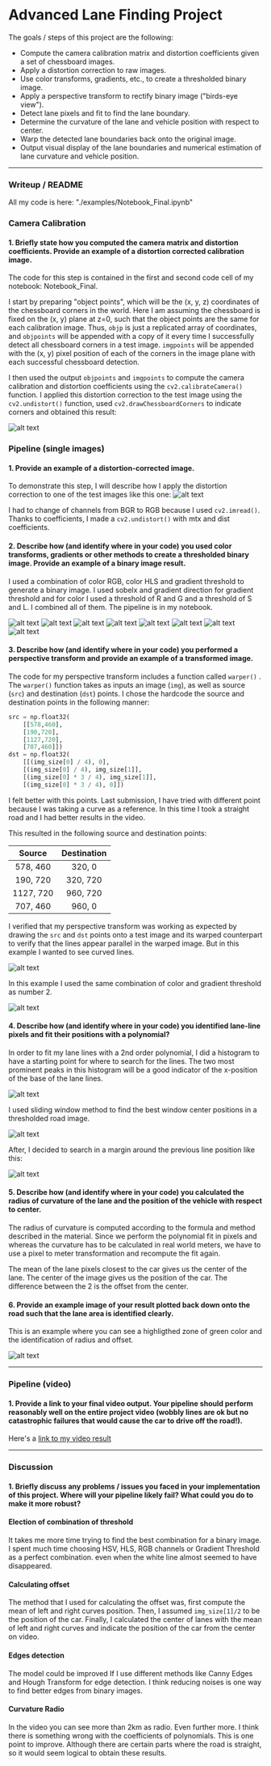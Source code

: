 
# Advanced Lane Finding Project

The goals / steps of this project are the following:

* Compute the camera calibration matrix and distortion coefficients given a set of chessboard images.
* Apply a distortion correction to raw images.
* Use color transforms, gradients, etc., to create a thresholded binary image.
* Apply a perspective transform to rectify binary image ("birds-eye view").
* Detect lane pixels and fit to find the lane boundary.
* Determine the curvature of the lane and vehicle position with respect to center.
* Warp the detected lane boundaries back onto the original image.
* Output visual display of the lane boundaries and numerical estimation of lane curvature and vehicle position.

[//]: # (Image References)

[image1]: ./output_images/img1.png 
[image2]: ./output_images/img2.png
[image3_1]: ./output_images/img3_1.png 
[image3_2]: ./output_images/img3_2.png
[image3_3]: ./output_images/img3_3.png
[image3_4]: ./output_images/img3_4.png
[image3_5]: ./output_images/img3_5.png
[image3_6]: ./output_images/img3_6.png
[image3_7]: ./output_images/img3_7.png
[image3_8]: ./output_images/img3_8.png
[image4]: ./output_images/img4.png 
[image5]: ./output_images/img5.png 
[image6]: ./output_images/img6.png 
[image7]: ./output_images/img7.png 
[image8]: ./output_images/img8.png 
[image9]: ./output_images/img9.png 
[video1]: ./project_video.mp4 "Video"


---

### Writeup / README

All my code is here: "./examples/Notebook_Final.ipynb"

### Camera Calibration

#### 1. Briefly state how you computed the camera matrix and distortion coefficients. Provide an example of a distortion corrected calibration image.

The code for this step is contained in the first and second code cell of my notebook: Notebook_Final.

I start by preparing "object points", which will be the (x, y, z) coordinates of the chessboard corners in the world. Here I am assuming the chessboard is fixed on the (x, y) plane at z=0, such that the object points are the same for each calibration image.  Thus, `objp` is just a replicated array of coordinates, and `objpoints` will be appended with a copy of it every time I successfully detect all chessboard corners in a test image.  `imgpoints` will be appended with the (x, y) pixel position of each of the corners in the image plane with each successful chessboard detection.  

I then used the output `objpoints` and `imgpoints` to compute the camera calibration and distortion coefficients using the `cv2.calibrateCamera()` function.  I applied this distortion correction to the test image using the `cv2.undistort()` function, used `cv2.drawChessboardCorners` to indicate corners  and obtained this result: 

![alt text][image1]

### Pipeline (single images)

#### 1. Provide an example of a distortion-corrected image.

To demonstrate this step, I will describe how I apply the distortion correction to one of the test images like this one:
![alt text][image2]

I had to change of channels from BGR to RGB because I used `cv2.imread()`. Thanks to coefficients, I made a `cv2.undistort()` with mtx and dist coefficients.

#### 2. Describe how (and identify where in your code) you used color transforms, gradients or other methods to create a thresholded binary image.  Provide an example of a binary image result.

I used a combination of color RGB, color HLS and gradient threshold to generate a binary image. I used sobelx and gradient direction for gradient threshold and for color I used a threshold of R and G and a threshold of S and L. I combined all of them. The pipeline is in my notebook.

![alt text][image3_1]
![alt text][image3_2]
![alt text][image3_3]
![alt text][image3_4]
![alt text][image3_5]
![alt text][image3_6]
![alt text][image3_7]
![alt text][image3_8]

#### 3. Describe how (and identify where in your code) you performed a perspective transform and provide an example of a transformed image.

The code for my perspective transform includes a function called `warper()` . The `warper()` function takes as inputs an image (`img`), as well as source (`src`) and destination (`dst`) points.  I chose the hardcode the source and destination points in the following manner:

```python
src = np.float32(
    [[578,460],
    [190,720],
    [1127,720],
    [707,460]])
dst = np.float32(
    [[(img_size[0] / 4), 0],
    [(img_size[0] / 4), img_size[1]],
    [(img_size[0] * 3 / 4), img_size[1]],
    [(img_size[0] * 3 / 4), 0]])
```
I felt better with this points. Last submission, I have tried with different point because I was taking a curve as a reference. In this time I took a straight road and I had better results in the video.

This resulted in the following source and destination points:

| Source        | Destination   | 
|:-------------:|:-------------:| 
| 578, 460      | 320, 0        | 
| 190, 720      | 320, 720      |
| 1127, 720     | 960, 720      |
| 707, 460      | 960, 0        |

I verified that my perspective transform was working as expected by drawing the `src` and `dst` points onto a test image and its warped counterpart to verify that the lines appear parallel in the warped image. But in this example I wanted to see curved lines.

![alt text][image4]

In this example I used the same combination of color and gradient threshold as number 2.

![alt text][image5]

#### 4. Describe how (and identify where in your code) you identified lane-line pixels and fit their positions with a polynomial?

In order to fit my lane lines with a 2nd order polynomial, I did a histogram to have a starting point for where to search for the lines. The two most prominent peaks in this histogram will be a good indicator of the x-position of the base of the lane lines.

![alt text][image6]

I used sliding window method to find the best window center positions in a thresholded road image.

![alt text][image9]


After, I decided to search in a margin around the previous line position like this:

![alt text][image7]

#### 5. Describe how (and identify where in your code) you calculated the radius of curvature of the lane and the position of the vehicle with respect to center.

The radius of curvature is computed according to the formula and method described in the material. Since we perform the polynomial fit in pixels and whereas the curvature has to be calculated in real world meters, we have to use a pixel to meter transformation and recompute the fit again.

The mean of the lane pixels closest to the car gives us the center of the lane. The center of the image gives us the position of the car. The difference between the 2 is the offset from the center.

#### 6. Provide an example image of your result plotted back down onto the road such that the lane area is identified clearly.

This is an example where you can see a highligthed zone of green color and the identification of radius and offset. 

![alt text][image8]


---

### Pipeline (video)

#### 1. Provide a link to your final video output.  Your pipeline should perform reasonably well on the entire project video (wobbly lines are ok but no catastrophic failures that would cause the car to drive off the road!).

Here's a [link to my video result](./examples/project_video_output.mp4)

---

### Discussion

#### 1. Briefly discuss any problems / issues you faced in your implementation of this project.  Where will your pipeline likely fail?  What could you do to make it more robust?

#### Election of combination of threshold
It takes me more time trying to find the best combination for a binary image. I spent much time choosing HSV, HLS, RGB channels or Gradient Threshold as a perfect combination. even when the white line almost seemed to have disappeared.

#### Calculating offset
The method that I used for calculating the offset was, first compute the mean of left and right curves position. Then, I assumed `img_size[1]/2` to be the position of the car. Finally, I calculated  the center of lanes with the mean of left and right curves and indicate the position of the car from the center on video.

#### Edges detection
The model could be improved If I use different methods like Canny Edges and Hough Transform for edge detection. I think reducing noises is one way to find better edges from binary images.

#### Curvature Radio
In the video you can see more than 2km as radio. Even further more. I think there is something wrong with the coefficients of polynomials. This is one point to improve. Although there are certain parts where the road is straight, so it would seem logical to obtain these results.
